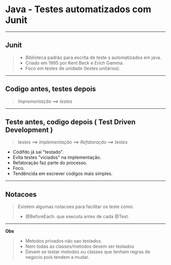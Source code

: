 # Java - Testes automatizados com Junit

----

## Junit

> - Biblioteca padrão para escrita de teste s automatizados em java.
> - Criado em 1995 por Kent Beck e Erich Gamma.
> - Foco em testes de unidade (testes unitários).

----

## **Codigo antes, testes depois**

> *Imprementação ==>  testes*

---

## **Teste antes, codigo depois ( Test Driven Development )**

> *testes ==> Implementação ==> Refatoração ==> testes* 

- Códifdo já sai "testado".
- Evita testes "viciados" na implementação.
- Refatoração faz parte do processo.
- Foco.
- Tendêncida em escrever codigos mais simples.

---

## Notacoes

> Existem algumas notacoes para facilitar os teste como:
>
> - @BeforeEach: que executa antes de cada @Test.

----

**Obs**

> - Metodos privados não sao testados.
> - Nem todas as classes/metodos devem ser testados
> - Devem se testar metodos ou classes que tenham regras de negocio pois tendem a mudar.

